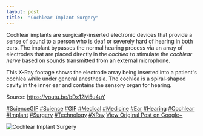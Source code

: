 ```yaml
---
layout: post
title:  "Cochlear Implant Surgery"
---
```


Cochlear implants are surgically-inserted electronic devices that provide a sense of sound to a person who is deaf or severely hard of hearing in both ears. The implant bypasses the normal hearing process via an array of electrodes that are placed directly in the _cochlea_ to stimulate the _cochlear nerve_ based on sounds transmitted from an external microphone.  
  
This X-Ray footage shows the electrode array being inserted into a patient's cochlea while under general anesthesia. The cochlea is a spiral-shaped cavity in the inner ear and contains the sensory organ for hearing.   
  
Source: <https://youtu.be/bDx12M5u4uY>  
  
[#ScienceGIF](https://plus.google.com/s/%23ScienceGIF/posts) [#Science](https://plus.google.com/s/%23Science/posts) [#GIF](https://plus.google.com/s/%23GIF/posts) [#Medical](https://plus.google.com/s/%23Medical/posts) [#Medicine](https://plus.google.com/s/%23Medicine/posts) [#Ear](https://plus.google.com/s/%23Ear/posts) [#Hearing](https://plus.google.com/s/%23Hearing/posts) [#Cochlear](https://plus.google.com/s/%23Cochlear/posts) [#Implant](https://plus.google.com/s/%23Implant/posts) [#Surgery](https://plus.google.com/s/%23Surgery/posts) [#Technology](https://plus.google.com/s/%23Technology/posts) [#XRay](https://plus.google.com/s/%23XRay/posts)
[View Original Post on Google+](https://plus.google.com/+ColinSullender/posts/LHY4rGAdDZ7)

![Cochlear Implant Surgery](/assets/img/2016-03-08-Cochlear-Implant-Surgery.gif)
